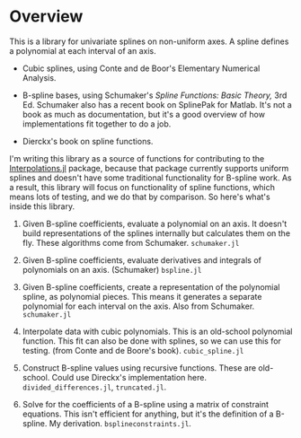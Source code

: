 # Overview

This is a library for univariate splines on non-uniform axes. A spline defines a polynomial at each interval of an axis.

* Cubic splines, using Conte and de Boor's Elementary Numerical Analysis.

* B-spline bases, using Schumaker's _Spline Functions: Basic Theory,_ 3rd Ed. Schumaker also has a recent book on SplinePak for Matlab. It's not a book as much as documentation, but it's a good overview of how implementations fit together to do a job.

* Dierckx's book on spline functions.

I'm writing this library as a source of functions for contributing to the [Interpolations.jl](https://github.com/JuliaMath/Interpolations.jl) package, because that package currently supports uniform splines and doesn't have some traditional functionality for B-spline work. As a result, this library will focus on functionality of spline functions, which means lots of testing, and we do that by comparison. So here's what's inside this library.

1. Given B-spline coefficients, evaluate a polynomial on an axis. It doesn't build representations of the splines internally but calculates them on the fly. These algorithms come from Schumaker. `schumaker.jl`

2. Given B-spline coefficients, evaluate derivatives and integrals of polynomials on an axis. (Schumaker) `bspline.jl`

3. Given B-spline coefficients, create a representation of the polynomial spline, as polynomial pieces. This means it generates a separate polynomial for each interval on the axis. Also from Schumaker. `schumaker.jl`

4. Interpolate data with cubic polynomials. This is an old-school polynomial function. This fit can also be done with splines, so we can use this for testing. (from Conte and de Boore's book). `cubic_spline.jl`

5. Construct B-spline values using recursive functions. These are old-school. Could use Direckx's implementation here. `divided_differences.jl`, `truncated.jl`.

6. Solve for the coefficients of a B-spline using a matrix of constraint equations. This isn't efficient for anything, but it's the definition of a B-spline. My derivation. `bsplineconstraints.jl`.
